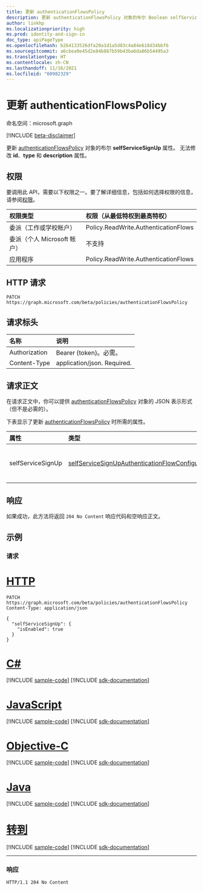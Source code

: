 ```yaml
---
title: 更新 authenticationFlowsPolicy
description: 更新 authenticationFlowsPolicy 对象的布尔 Boolean selfServiceSignUp 属性。
author: linkhp
ms.localizationpriority: high
ms.prod: identity-and-sign-in
doc_type: apiPageType
ms.openlocfilehash: b264133526dfa20a1d1a5d83c4a84e618d34bbf6
ms.sourcegitcommit: a6cbea0e45d2e84b867b59b43ba6da86b54495a3
ms.translationtype: HT
ms.contentlocale: zh-CN
ms.lasthandoff: 11/16/2021
ms.locfileid: "60982329"
---
```

# <a name="update-authenticationflowspolicy"></a>更新 authenticationFlowsPolicy

命名空间：microsoft.graph

[!INCLUDE [beta-disclaimer](../../includes/beta-disclaimer.md)]

更新 [authenticationFlowsPolicy](../resources/authenticationflowspolicy.md) 对象的布尔 **selfServiceSignUp** 属性。 无法修改 **id**、**type** 和 **description** 属性。

## <a name="permissions"></a>权限
要调用此 API，需要以下权限之一。要了解详细信息，包括如何选择权限的信息，请参阅[权限](/graph/permissions-reference)。

|权限类型|权限（从最低特权到最高特权）|
|:---|:---|
|委派（工作或学校帐户）|Policy.ReadWrite.AuthenticationFlows|
|委派（个人 Microsoft 帐户）|不支持|
|应用程序|Policy.ReadWrite.AuthenticationFlows|

## <a name="http-request"></a>HTTP 请求

<!-- {
  "blockType": "ignored"
}
-->
``` http
PATCH https://graph.microsoft.com/beta/policies/authenticationFlowsPolicy
```

## <a name="request-headers"></a>请求标头
|名称|说明|
|:---|:---|
|Authorization|Bearer {token}。必需。|
|Content-Type|application/json. Required.|

## <a name="request-body"></a>请求正文
在请求正文中，你可以提供 [authenticationFlowsPolicy](../resources/authenticationflowspolicy.md) 对象的 JSON 表示形式（但不是必需的）。

下表显示了更新 [authenticationFlowsPolicy](../resources/authenticationflowspolicy.md) 时所需的属性。

|属性|类型|说明|
|:---|:---|:---|
|selfServiceSignUp|[selfServiceSignUpAuthenticationFlowConfiguration](../resources/selfservicesignupauthenticationflowconfiguration.md)|自助注册配置。|

## <a name="response"></a>响应

如果成功，此方法将返回 `204 No Content` 响应代码和空响应正文。

## <a name="example"></a>示例

### <a name="request"></a>请求

# <a name="http"></a>[HTTP](#tab/http)
<!-- {
  "blockType": "request",
  "name": "update_authenticationflowspolicy"
}
-->
```http
PATCH https://graph.microsoft.com/beta/policies/authenticationFlowsPolicy
Content-Type: application/json

{
  "selfServiceSignUp": {
    "isEnabled": true
  }
}
```
# <a name="c"></a>[C#](#tab/csharp)
[!INCLUDE [sample-code](../includes/snippets/csharp/update-authenticationflowspolicy-csharp-snippets.md)]
[!INCLUDE [sdk-documentation](../includes/snippets/snippets-sdk-documentation-link.md)]

# <a name="javascript"></a>[JavaScript](#tab/javascript)
[!INCLUDE [sample-code](../includes/snippets/javascript/update-authenticationflowspolicy-javascript-snippets.md)]
[!INCLUDE [sdk-documentation](../includes/snippets/snippets-sdk-documentation-link.md)]

# <a name="objective-c"></a>[Objective-C](#tab/objc)
[!INCLUDE [sample-code](../includes/snippets/objc/update-authenticationflowspolicy-objc-snippets.md)]
[!INCLUDE [sdk-documentation](../includes/snippets/snippets-sdk-documentation-link.md)]

# <a name="java"></a>[Java](#tab/java)
[!INCLUDE [sample-code](../includes/snippets/java/update-authenticationflowspolicy-java-snippets.md)]
[!INCLUDE [sdk-documentation](../includes/snippets/snippets-sdk-documentation-link.md)]

# <a name="go"></a>[转到](#tab/go)
[!INCLUDE [sample-code](../includes/snippets/go/update-authenticationflowspolicy-go-snippets.md)]
[!INCLUDE [sdk-documentation](../includes/snippets/snippets-sdk-documentation-link.md)]

---


### <a name="response"></a>响应
<!-- {
  "blockType": "response",
  "truncated": true
} -->
``` http
HTTP/1.1 204 No Content
```


